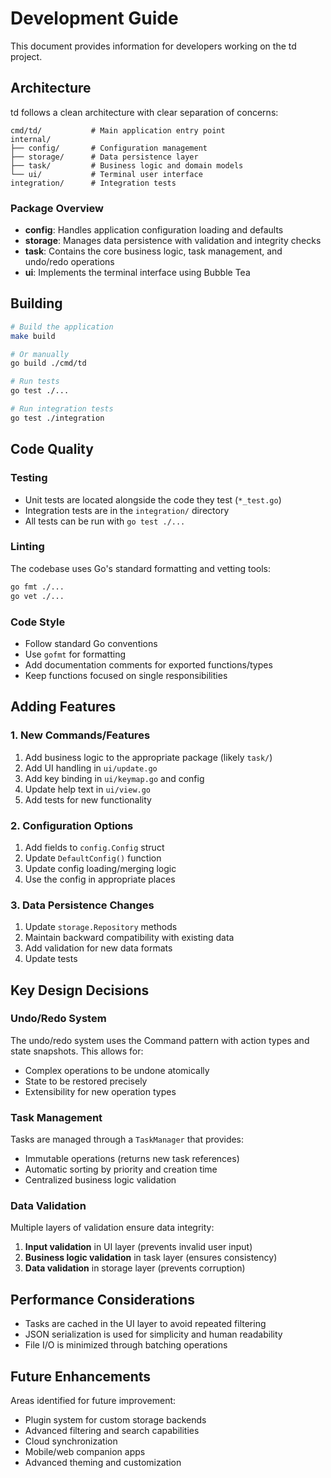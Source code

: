 # Development Guide

This document provides information for developers working on the td project.

## Architecture

td follows a clean architecture with clear separation of concerns:

```
cmd/td/           # Main application entry point
internal/
├── config/       # Configuration management
├── storage/      # Data persistence layer
├── task/         # Business logic and domain models
└── ui/           # Terminal user interface
integration/      # Integration tests
```

### Package Overview

- **config**: Handles application configuration loading and defaults
- **storage**: Manages data persistence with validation and integrity checks
- **task**: Contains the core business logic, task management, and undo/redo operations
- **ui**: Implements the terminal interface using Bubble Tea

## Building

```bash
# Build the application
make build

# Or manually
go build ./cmd/td

# Run tests
go test ./...

# Run integration tests
go test ./integration
```

## Code Quality

### Testing

- Unit tests are located alongside the code they test (`*_test.go`)
- Integration tests are in the `integration/` directory
- All tests can be run with `go test ./...`

### Linting

The codebase uses Go's standard formatting and vetting tools:

```bash
go fmt ./...
go vet ./...
```

### Code Style

- Follow standard Go conventions
- Use `gofmt` for formatting
- Add documentation comments for exported functions/types
- Keep functions focused on single responsibilities

## Adding Features

### 1. New Commands/Features

1. Add business logic to the appropriate package (likely `task/`)
2. Add UI handling in `ui/update.go`
3. Add key binding in `ui/keymap.go` and config
4. Update help text in `ui/view.go`
5. Add tests for new functionality

### 2. Configuration Options

1. Add fields to `config.Config` struct
2. Update `DefaultConfig()` function
3. Update config loading/merging logic
4. Use the config in appropriate places

### 3. Data Persistence Changes

1. Update `storage.Repository` methods
2. Maintain backward compatibility with existing data
3. Add validation for new data formats
4. Update tests

## Key Design Decisions

### Undo/Redo System

The undo/redo system uses the Command pattern with action types and state snapshots. This allows for:

- Complex operations to be undone atomically
- State to be restored precisely
- Extensibility for new operation types

### Task Management

Tasks are managed through a `TaskManager` that provides:

- Immutable operations (returns new task references)
- Automatic sorting by priority and creation time
- Centralized business logic validation

### Data Validation

Multiple layers of validation ensure data integrity:

1. **Input validation** in UI layer (prevents invalid user input)
2. **Business logic validation** in task layer (ensures consistency)
3. **Data validation** in storage layer (prevents corruption)

## Performance Considerations

- Tasks are cached in the UI layer to avoid repeated filtering
- JSON serialization is used for simplicity and human readability
- File I/O is minimized through batching operations

## Future Enhancements

Areas identified for future improvement:

- Plugin system for custom storage backends
- Advanced filtering and search capabilities
- Cloud synchronization
- Mobile/web companion apps
- Advanced theming and customization
